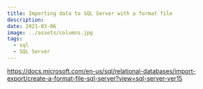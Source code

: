 ```yaml
---
title: Importing data to SQL Server with a format file
description: 
date: 2021-03-06
image: ../assets/columns.jpg
tags: 
  - sql
  - SQL Server
---
```


https://docs.microsoft.com/en-us/sql/relational-databases/import-export/create-a-format-file-sql-server?view=sql-server-ver15